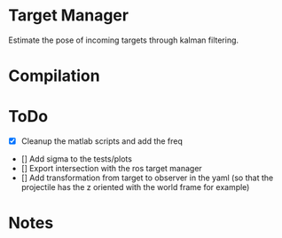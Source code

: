 # Target Manager

Estimate the pose of incoming targets through kalman filtering.

# Compilation

# ToDo

- [x] Cleanup the matlab scripts and add the freq
- [] Add sigma to the tests/plots
- [] Export intersection with the ros target manager
- [] Add transformation from target to observer in the yaml (so that the projectile has the z oriented with the world frame for example)

# Notes
